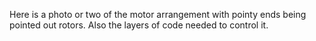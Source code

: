 Here is a photo or two of the motor arrangement with pointy ends being pointed out rotors.
Also the layers of code needed to control it.
